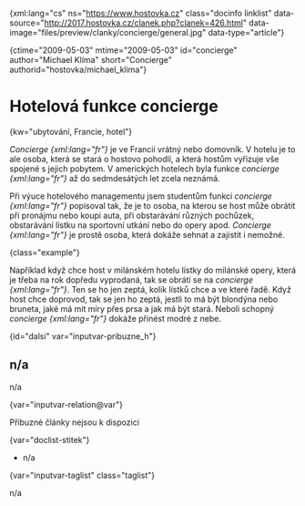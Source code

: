 
{xml:lang="cs" ns="https://www.hostovka.cz" class="docinfo linklist" data-source="http://2017.hostovka.cz/clanek.php?clanek=426.html" data-image="files/preview/clanky/concierge/general.jpg" data-type="article"}

{ctime="2009-05-03" mtime="2009-05-03" id="concierge" author="Michael Klíma" short="Concierge" authorid="hostovka/michael_klima"}

# Hotelová funkce concierge

<!-- generated attribute kw by user_updatekw.sh on 2021-01-05, do not edit -->

{kw="ubytování, Francie, hotel"}

_Concierge {xml:lang="fr"}_ je ve Francii vrátný nebo domovník. V hotelu je to ale osoba, která se stará o hostovo pohodlí, a která hostům vyřizuje vše spojené s jejich pobytem. V amerických hotelech byla funkce _concierge {xml:lang="fr"}_ až do sedmdesátých let zcela neznámá.

Při výuce hotelového managementu jsem studentům funkci _concierge {xml:lang="fr"}_ popisoval tak, že je to osoba, na kterou se host může obrátit při pronájmu nebo koupi auta, při obstarávání různých pochůzek, obstarávání lístku na sportovní utkání nebo do opery apod. _Concierge {xml:lang="fr"}_ je prostě osoba, která dokáže sehnat a zajistit i nemožné.

{class="example"}

Například když chce host v milánském hotelu lístky do milánské opery, která je třeba na rok dopředu vyprodaná, tak se obrátí se na _concierge {xml:lang="fr"}_. Ten se ho jen zeptá, kolik lístků chce a ve které řadě. Když host chce doprovod, tak se jen ho zeptá, jestli to má být blondýna nebo bruneta, jaké má mít míry přes prsa a jak má být stará. Neboli schopný _concierge {xml:lang="fr"}_ dokáže přinést modré z nebe.

{id="dalsi" var="inputvar-pribuzne_h"}

## n/a

n/a

{var="inputvar-relation@var"}

Příbuzné články nejsou k dispozici

{var="doclist-stitek"}

  * n/a

{var="inputvar-taglist" class="taglist"}

n/a

